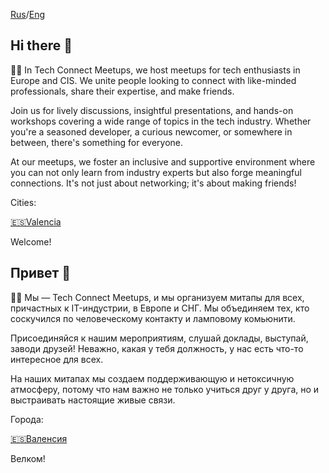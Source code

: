 [Rus](#привет-)/[Eng](#hi-there-)

## Hi there 👋

🙋‍♀️ In Tech Connect Meetups, we host meetups for tech enthusiasts in Europe and CIS. 
We unite people looking to connect with like-minded professionals, share their expertise, and make friends.

Join us for lively discussions, insightful presentations, and hands-on workshops covering a wide range of topics in the tech industry. Whether you're a seasoned developer, a curious newcomer, or somewhere in between, there's something for everyone.

At our meetups, we foster an inclusive and supportive environment where you can not only learn from industry experts but also forge meaningful connections. It's not just about networking; it's about making friends!

Cities:

[🇪🇸​​ Valencia](https://github.com/tech-connect-meetups/tech_vlc)

Welcome!

## Привет 👋

🙋‍♀️ Мы — Tech Connect Meetups, и мы организуем митапы для всех, причастных к IT-индустрии, в Европе и СНГ. Мы объединяем тех, кто соскучился по человеческому контакту и ламповому комьюнити.

Присоединяйся к нашим мероприятиям, слушай доклады, выступай, заводи друзей! Неважно, какая у тебя должность, у нас есть что-то интересное для всех.

На наших митапах мы создаем поддерживающую и нетоксичную атмосферу, потому что нам важно не только учиться друг у друга, но и выстраивать настоящие живые связи.

Города:

[🇪🇸​​ Валенсия](https://github.com/tech-connect-meetups/tech_vlc)

Велком!
